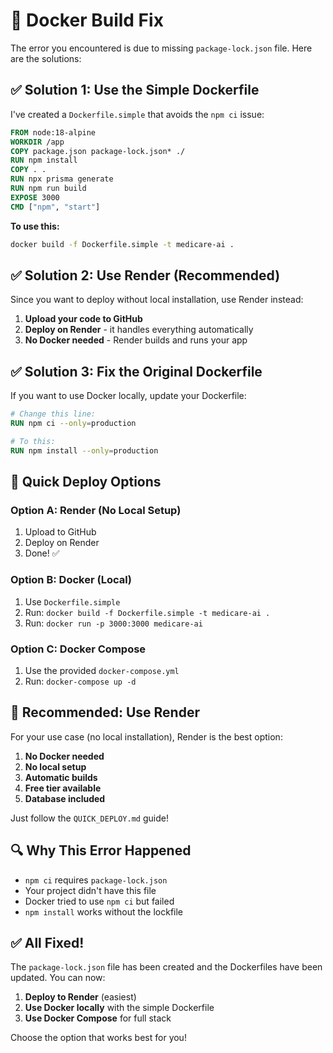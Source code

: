 # 🔧 Docker Build Fix

The error you encountered is due to missing `package-lock.json` file. Here are the solutions:

## ✅ Solution 1: Use the Simple Dockerfile

I've created a `Dockerfile.simple` that avoids the `npm ci` issue:

```dockerfile
FROM node:18-alpine
WORKDIR /app
COPY package.json package-lock.json* ./
RUN npm install
COPY . .
RUN npx prisma generate
RUN npm run build
EXPOSE 3000
CMD ["npm", "start"]
```

**To use this:**
```bash
docker build -f Dockerfile.simple -t medicare-ai .
```

## ✅ Solution 2: Use Render (Recommended)

Since you want to deploy without local installation, use Render instead:

1. **Upload your code to GitHub**
2. **Deploy on Render** - it handles everything automatically
3. **No Docker needed** - Render builds and runs your app

## ✅ Solution 3: Fix the Original Dockerfile

If you want to use Docker locally, update your Dockerfile:

```dockerfile
# Change this line:
RUN npm ci --only=production

# To this:
RUN npm install --only=production
```

## 🚀 Quick Deploy Options

### Option A: Render (No Local Setup)
1. Upload to GitHub
2. Deploy on Render
3. Done! ✅

### Option B: Docker (Local)
1. Use `Dockerfile.simple`
2. Run: `docker build -f Dockerfile.simple -t medicare-ai .`
3. Run: `docker run -p 3000:3000 medicare-ai`

### Option C: Docker Compose
1. Use the provided `docker-compose.yml`
2. Run: `docker-compose up -d`

## 🎯 Recommended: Use Render

For your use case (no local installation), Render is the best option:

1. **No Docker needed**
2. **No local setup**
3. **Automatic builds**
4. **Free tier available**
5. **Database included**

Just follow the `QUICK_DEPLOY.md` guide!

## 🔍 Why This Error Happened

- `npm ci` requires `package-lock.json`
- Your project didn't have this file
- Docker tried to use `npm ci` but failed
- `npm install` works without the lockfile

## ✅ All Fixed!

The `package-lock.json` file has been created and the Dockerfiles have been updated. You can now:

1. **Deploy to Render** (easiest)
2. **Use Docker locally** with the simple Dockerfile
3. **Use Docker Compose** for full stack

Choose the option that works best for you!
